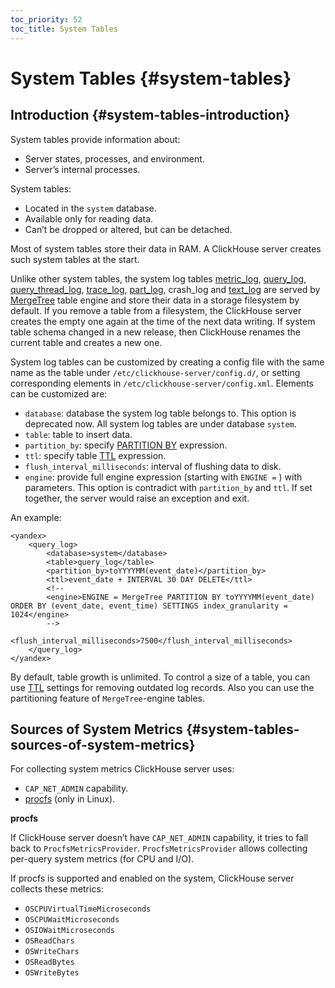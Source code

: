 ```yaml
---
toc_priority: 52
toc_title: System Tables
---
```


# System Tables {#system-tables}

## Introduction {#system-tables-introduction}

System tables provide information about:

-   Server states, processes, and environment.
-   Server’s internal processes.

System tables:

-   Located in the `system` database.
-   Available only for reading data.
-   Can’t be dropped or altered, but can be detached.

Most of system tables store their data in RAM. A ClickHouse server creates such system tables at the start.

Unlike other system tables, the system log tables [metric_log](../../operations/system-tables/metric_log.md), [query_log](../../operations/system-tables/query_log.md), [query_thread_log](../../operations/system-tables/query_thread_log.md), [trace_log](../../operations/system-tables/trace_log.md), [part_log](../../operations/system-tables/part_log.md), crash_log and [text_log](../../operations/system-tables/text_log.md) are served by [MergeTree](../../engines/table-engines/mergetree-family/mergetree.md) table engine and store their data in a storage filesystem by default. If you remove a table from a filesystem, the ClickHouse server creates the empty one again at the time of the next data writing. If system table schema changed in a new release, then ClickHouse renames the current table and creates a new one.

System log tables can be customized by creating a config file with the same name as the table under `/etc/clickhouse-server/config.d/`, or setting corresponding elements in `/etc/clickhouse-server/config.xml`. Elements can be customized are:

-   `database`: database the system log table belongs to. This option is deprecated now. All system log tables are under database `system`.
-   `table`: table to insert data.
-   `partition_by`: specify [PARTITION BY](../../engines/table-engines/mergetree-family/custom-partitioning-key.md) expression.
-   `ttl`: specify table [TTL](../../sql-reference/statements/alter/ttl.md) expression.
-   `flush_interval_milliseconds`: interval of flushing data to disk.
-   `engine`: provide full engine expression (starting with `ENGINE =` ) with parameters. This option is contradict with `partition_by` and `ttl`. If set together, the server would raise an exception and exit.

An example:

```
<yandex>
    <query_log>
        <database>system</database>
        <table>query_log</table>
        <partition_by>toYYYYMM(event_date)</partition_by>
        <ttl>event_date + INTERVAL 30 DAY DELETE</ttl>
        <!--
        <engine>ENGINE = MergeTree PARTITION BY toYYYYMM(event_date) ORDER BY (event_date, event_time) SETTINGS index_granularity = 1024</engine>
        -->
        <flush_interval_milliseconds>7500</flush_interval_milliseconds>
    </query_log>
</yandex>
```

By default, table growth is unlimited. To control a size of a table, you can use [TTL](../../sql-reference/statements/alter/ttl.md#manipulations-with-table-ttl) settings for removing outdated log records. Also you can use the partitioning feature of `MergeTree`-engine tables.

## Sources of System Metrics {#system-tables-sources-of-system-metrics}

For collecting system metrics ClickHouse server uses:

-   `CAP_NET_ADMIN` capability.
-   [procfs](https://en.wikipedia.org/wiki/Procfs) (only in Linux).

**procfs**

If ClickHouse server doesn’t have `CAP_NET_ADMIN` capability, it tries to fall back to `ProcfsMetricsProvider`. `ProcfsMetricsProvider` allows collecting per-query system metrics (for CPU and I/O).

If procfs is supported and enabled on the system, ClickHouse server collects these metrics:

-   `OSCPUVirtualTimeMicroseconds`
-   `OSCPUWaitMicroseconds`
-   `OSIOWaitMicroseconds`
-   `OSReadChars`
-   `OSWriteChars`
-   `OSReadBytes`
-   `OSWriteBytes`


